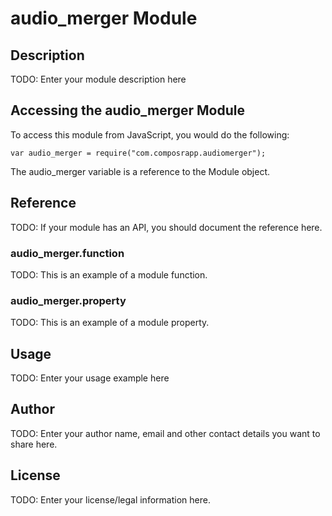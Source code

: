 # audio_merger Module

## Description

TODO: Enter your module description here

## Accessing the audio_merger Module

To access this module from JavaScript, you would do the following:

    var audio_merger = require("com.composrapp.audiomerger");

The audio_merger variable is a reference to the Module object.

## Reference

TODO: If your module has an API, you should document
the reference here.

### audio_merger.function

TODO: This is an example of a module function.

### audio_merger.property

TODO: This is an example of a module property.

## Usage

TODO: Enter your usage example here

## Author

TODO: Enter your author name, email and other contact
details you want to share here.

## License

TODO: Enter your license/legal information here.

